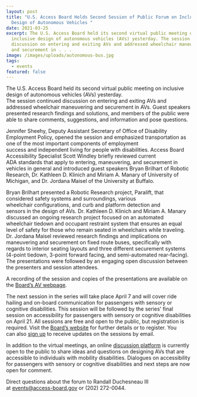 ```yaml
---
layout: post
title: "U.S. Access Board Holds Second Session of Public Forum on Inclusive
  Design of Autonomous Vehicles "
date: 2021-03-25
excerpt: The U.S. Access Board held its second virtual public meeting on
  inclusive design of autonomous vehicles (AVs) yesterday. The session continued
  discussion on entering and exiting AVs and addressed wheelchair maneuvering
  and securement in . . .
image: /images/uploads/autonomous-bus.jpg
tags:
  - events
featured: false
---
```

The U.S. Access Board held its second virtual public meeting on inclusive design of autonomous vehicles (AVs) yesterday. The session continued discussion on entering and exiting AVs and addressed wheelchair maneuvering and securement in AVs. Guest speakers presented research findings and solutions, and members of the public were able to share comments, suggestions, and information and pose questions. 

Jennifer Sheehy, Deputy Assistant Secretary of Office of Disability Employment Policy, opened the session and emphasized transportation as one of the most important components of employment success and independent living for people with disabilities. Access Board Accessibility Specialist Scott Windley briefly reviewed current ADA standards that apply to entering, maneuvering, and securement in vehicles in general and introduced guest speakers Bryan Brilhart of Robotic Research, Dr. Kathleen D. Klinich and Miriam A. Manary of University of Michigan, and Dr. Jordana Maisel of the University at Buffalo.  

Bryan Brilhart presented a Robotic Research project, Paralift, that considered safety systems and surroundings, various wheelchair configurations, and curb and platform detection and sensors in the design of AVs. Dr. Kathleen D. Klinich and Miriam A. Manary discussed an ongoing research project focused on an automated wheelchair tiedown and occupant restraint system that ensures an equal level of safety for those who remain seated in wheelchairs while traveling. Dr. Jordana Maisel reviewed research findings and implications on maneuvering and securement on fixed route buses, specifically with regards to interior seating layouts and three different securement systems (4-point tiedown, 3-point forward facing, and semi-automated rear-facing). The presentations were followed by an engaging open discussion between the presenters and session attendees. 

A recording of the session and copies of the presentations are available on the [Board’s AV webpage](https://www.access-board.gov/av/).  

The next session in the series will take place April 7 and will cover ride hailing and on-board communication for passengers with sensory or cognitive disabilities. This session will be followed by the series' final session on accessibility for passengers with sensory or cognitive disabilities on April 21. All sessions are free and open to the public, but registration is required. Visit the [Board’s website](https://www.access-board.gov/av/) for further details or to register. You can also [sign up](https://public.govdelivery.com/accounts/USACCESS/subscriber/new?topic_id=USACCESS_13) to receive updates on the sessions by email.  

In addition to the virtual meetings, an online [discussion platform](https://transportationinnovation.ideascale.com/) is currently open to the public to share ideas and questions on designing AVs that are accessible to individuals with mobility disabilities. Dialogues on accessibility for passengers with sensory or cognitive disabilities and next steps are now open for comment. 

Direct questions about the forum to Randall Duchesneau III at [events@access-board.gov](mailto:%20events@access-board.gov) or (202) 272-0044.
